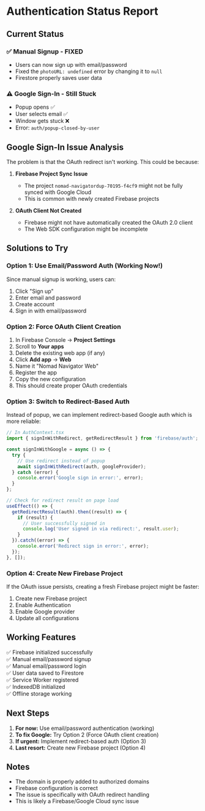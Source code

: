 # Authentication Status Report

## Current Status

### ✅ Manual Signup - FIXED
- Users can now sign up with email/password
- Fixed the `photoURL: undefined` error by changing it to `null`
- Firestore properly saves user data

### ⚠️ Google Sign-In - Still Stuck
- Popup opens ✅
- User selects email ✅
- Window gets stuck ❌
- Error: `auth/popup-closed-by-user`

## Google Sign-In Issue Analysis

The problem is that the OAuth redirect isn't working. This could be because:

1. **Firebase Project Sync Issue**
   - The project `nomad-navigatordup-70195-f4cf9` might not be fully synced with Google Cloud
   - This is common with newly created Firebase projects

2. **OAuth Client Not Created**
   - Firebase might not have automatically created the OAuth 2.0 client
   - The Web SDK configuration might be incomplete

## Solutions to Try

### Option 1: Use Email/Password Auth (Working Now!)
Since manual signup is working, users can:
1. Click "Sign up"
2. Enter email and password
3. Create account
4. Sign in with email/password

### Option 2: Force OAuth Client Creation
1. In Firebase Console → **Project Settings**
2. Scroll to **Your apps**
3. Delete the existing web app (if any)
4. Click **Add app** → **Web**
5. Name it "Nomad Navigator Web"
6. Register the app
7. Copy the new configuration
8. This should create proper OAuth credentials

### Option 3: Switch to Redirect-Based Auth
Instead of popup, we can implement redirect-based Google auth which is more reliable:

```javascript
// In AuthContext.tsx
import { signInWithRedirect, getRedirectResult } from 'firebase/auth';

const signInWithGoogle = async () => {
  try {
    // Use redirect instead of popup
    await signInWithRedirect(auth, googleProvider);
  } catch (error) {
    console.error('Google sign in error:', error);
  }
};

// Check for redirect result on page load
useEffect(() => {
  getRedirectResult(auth).then((result) => {
    if (result) {
      // User successfully signed in
      console.log('User signed in via redirect:', result.user);
    }
  }).catch((error) => {
    console.error('Redirect sign in error:', error);
  });
}, []);
```

### Option 4: Create New Firebase Project
If the OAuth issue persists, creating a fresh Firebase project might be faster:
1. Create new Firebase project
2. Enable Authentication
3. Enable Google provider
4. Update all configurations

## Working Features

✅ Firebase initialized successfully  
✅ Manual email/password signup  
✅ Manual email/password login  
✅ User data saved to Firestore  
✅ Service Worker registered  
✅ IndexedDB initialized  
✅ Offline storage working  

## Next Steps

1. **For now:** Use email/password authentication (working)
2. **To fix Google:** Try Option 2 (Force OAuth client creation)
3. **If urgent:** Implement redirect-based auth (Option 3)
4. **Last resort:** Create new Firebase project (Option 4)

## Notes

- The domain is properly added to authorized domains
- Firebase configuration is correct
- The issue is specifically with OAuth redirect handling
- This is likely a Firebase/Google Cloud sync issue